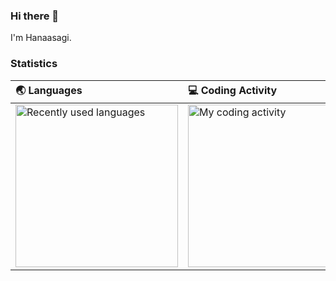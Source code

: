 ### Hi there 👋

I'm Hanaasagi.

### Statistics

| 🌏 Languages | 💻 Coding Activity |
| :---------- | :------ |
| <img src="https://wakatime.com/share/@560ae99c-d5a5-4aa8-986a-c36fdd88ada3/5ccc94ed-3d86-41e3-9a03-37ae486b2780.svg" alt="Recently used languages" height="260px" /> | <img src="https://wakatime.com/share/@560ae99c-d5a5-4aa8-986a-c36fdd88ada3/0b5add95-ebe0-454c-9998-af0a47621049.svg" alt="My coding activity" height="260px" /> |

<!--
**Hanaasagi/Hanaasagi** is a ✨ _special_ ✨ repository because its `README.md` (this file) appears on your GitHub profile.

Here are some ideas to get you started:

- 🔭 I’m currently working on ...
- 🌱 I’m currently learning ...
- 👯 I’m looking to collaborate on ...
- 🤔 I’m looking for help with ...
- 💬 Ask me about ...
- 📫 How to reach me: ...
- 😄 Pronouns: ...
- ⚡ Fun fact: ...
-->
